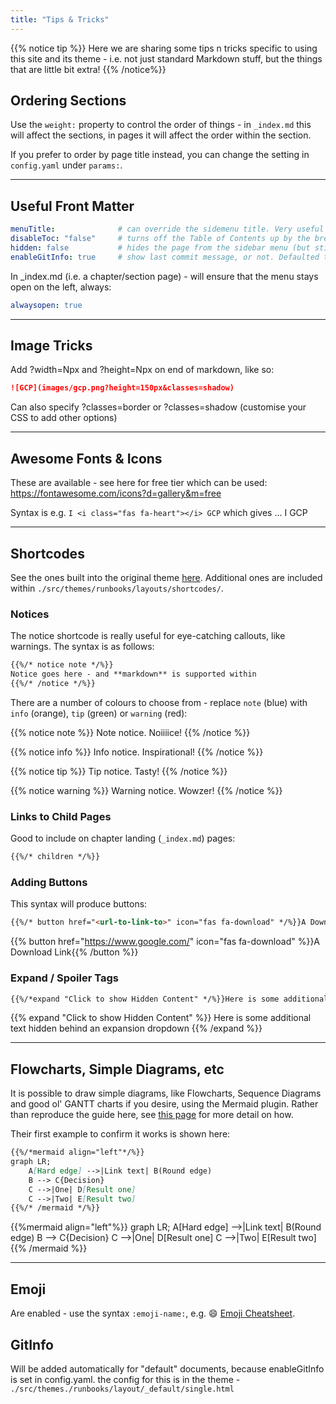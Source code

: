 ```yaml
---
title: "Tips & Tricks"
---
```


{{% notice tip %}}
Here we are sharing some tips n tricks specific to using this site and its theme - i.e. not just standard Markdown stuff, but the things that are little bit extra!
{{% /notice%}}

## Ordering Sections

Use the `weight:` property to control the order of things - in `_index.md` this will affect the sections, in pages it will affect the order within the section.

If you prefer to order by page title instead, you can change the setting in `config.yaml` under `params:`.

---

## Useful Front Matter

```yaml
menuTitle:              # can override the sidemenu title. Very useful where your actual title is long and you want a shorter one to not wrap
disableToc: "false"     # turns off the Table of Contents up by the breadcrumbs at the top
hidden: false           # hides the page from the sidebar menu (but still creates it for linking to elsewhere)
enableGitInfo: true     # show last commit message, or not. Defaulted to on
```

In _index.md (i.e. a chapter/section page) - will ensure that the menu stays open on the left, always:

```yaml
alwaysopen: true
```

---

## Image Tricks

Add ?width=Npx and ?height=Npx on end of markdown, like so:

```md
![GCP](images/gcp.png?height=150px&classes=shadow)
```

Can also specify ?classes=border or ?classes=shadow (customise your CSS to add other options)

---

## Awesome Fonts & Icons

These are available - see here for free tier which can be used: https://fontawesome.com/icons?d=gallery&m=free

Syntax is e.g. `I <i class="fas fa-heart"></i> GCP` which gives ... I <i class="fas fa-heart"></i> GCP

---

## Shortcodes

See the ones built into the original theme [here](https://learn.netlify.com/en/shortcodes/). Additional ones are included within `./src/themes/runbooks/layouts/shortcodes/`.

### Notices

The notice shortcode is really useful for eye-catching callouts, like warnings. The syntax is as follows:

```md
{{%/* notice note */%}}
Notice goes here - and **markdown** is supported within
{{%/* /notice */%}}
```

There are a number of colours to choose from - replace `note` (blue) with `info` (orange), `tip` (green) or `warning` (red):

{{% notice note %}}
Note notice. Noiiiice!
{{% /notice %}}

{{% notice info %}}
Info notice. Inspirational!
{{% /notice %}}

{{% notice tip %}}
Tip notice. Tasty!
{{% /notice %}}

{{% notice warning %}}
Warning notice. Wowzer!
{{% /notice %}}

### Links to Child Pages

Good to include on chapter landing (`_index.md`) pages:

```md
{{%/* children */%}}
```

### Adding Buttons

This syntax will produce buttons:

```md
{{%/* button href="<url-to-link-to>" icon="fas fa-download" */%}}A Download Link with icon{{%/* /button */%}}
```

{{% button href="https://www.google.com/" icon="fas fa-download" %}}A Download Link{{% /button %}}

### Expand / Spoiler Tags

```md
{{%/*expand "Click to show Hidden Content" */%}}Here is some additional text hidden behind an expansion dropdown{{%/* /expand */%}}
```

{{% expand "Click to show Hidden Content" %}}
Here is some additional text hidden behind an expansion dropdown
{{% /expand %}}

---

## Flowcharts, Simple Diagrams, etc

It is possible to draw simple diagrams, like Flowcharts, Sequence Diagrams and good ol' GANTT charts if you desire, using the Mermaid plugin. Rather than reproduce the guide here, see [this page](https://learn.netlify.com/en/shortcodes/mermaid/) for more detail on how.

Their first example to confirm it works is shown here:

```md
{{%/*mermaid align="left"*/%}}
graph LR;
    A[Hard edge] -->|Link text| B(Round edge)
    B --> C{Decision}
    C -->|One| D[Result one]
    C -->|Two| E[Result two]
{{%/* /mermaid */%}}
```

{{%mermaid align="left"%}}
graph LR;
    A[Hard edge] -->|Link text| B(Round edge)
    B --> C{Decision}
    C -->|One| D[Result one]
    C -->|Two| E[Result two]
{{% /mermaid %}}

---

## Emoji

Are enabled - use the syntax `:emoji-name:`, e.g. :smile: [Emoji Cheatsheet](https://www.webpagefx.com/tools/emoji-cheat-sheet/).

## GitInfo

Will be added automatically for "default" documents, because enableGitInfo is set in config.yaml. the config for this is in the theme - `./src/themes./runbooks/layout/_default/single.html`
